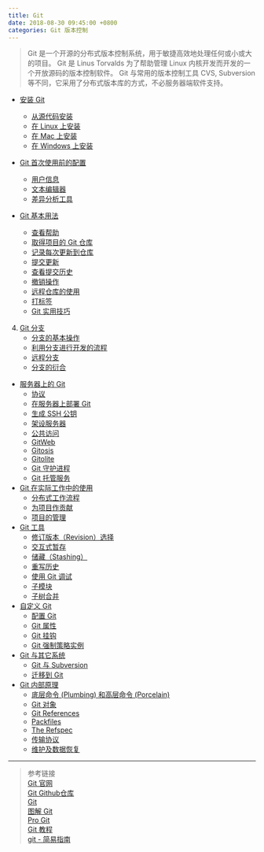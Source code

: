 ```yaml
---
title: Git
date: 2018-08-30 09:45:00 +0800
categories: Git 版本控制
---
```


> Git 是一个开源的分布式版本控制系统，用于敏捷高效地处理任何或小或大的项目。
Git 是 Linus Torvalds 为了帮助管理 Linux 内核开发而开发的一个开放源码的版本控制软件。
Git 与常用的版本控制工具 CVS, Subversion 等不同，它采用了分布式版本库的方式，不必服务器端软件支持。

* [安装 Git](https://github.com/ChanMenglin/NoteBook/blob/master/Git/1.%20Git%20安装.md#安装-git)
    * [从源代码安装](https://github.com/ChanMenglin/NoteBook/blob/master/Git/1.%20Git%20安装.md#1-从源代码安装)
    * [在 Linux 上安装](https://github.com/ChanMenglin/NoteBook/blob/master/Git/1.%20Git%20安装.md#2-在-linux-上安装)
    * [在 Mac 上安装](https://github.com/ChanMenglin/NoteBook/blob/master/Git/1.%20Git%20安装.md#3-在-mac-上安装)
    * [在 Windows 上安装](https://github.com/ChanMenglin/NoteBook/blob/master/Git/1.%20Git%20安装.md#4-在-windows-上安装)

* [Git 首次使用前的配置](https://github.com/ChanMenglin/NoteBook/blob/master/Git/2.%20Git%20首次使用前的配置.md#初次运行-git-前的配置)
    * [用户信息](https://github.com/ChanMenglin/NoteBook/blob/master/Git/2.%20Git%20首次使用前的配置.md#1-用户信息)
    * [文本编辑器](https://github.com/ChanMenglin/NoteBook/blob/master/Git/2.%20Git%20首次使用前的配置.md#2-文本编辑器)
    * [差异分析工具](https://github.com/ChanMenglin/NoteBook/blob/master/Git/2.%20Git%20首次使用前的配置.md#3-差异分析工具) 

* [Git 基本用法](https://github.com/ChanMenglin/NoteBook/blob/master/Git/3.%20Git%20基本用法.md#git-基本用法)
    * [查看帮助](https://github.com/ChanMenglin/NoteBook/blob/master/Git/3.%20Git%20基本用法.md#1-查看帮助)
    * [取得项目的 Git 仓库](https://github.com/ChanMenglin/NoteBook/blob/master/Git/3.%20Git%20基本用法.md#2-取得项目的-git-仓库)
    * [记录每次更新到仓库](https://github.com/ChanMenglin/NoteBook/blob/master/Git/3.%20Git%20基本用法.md#3-记录每次更新到仓库)
    * [提交更新](https://github.com/ChanMenglin/NoteBook/blob/master/Git/3.%20Git%20基本用法.md#4-提交更新)
    * [查看提交历史](https://github.com/ChanMenglin/NoteBook/blob/master/Git/3.%20Git%20基本用法.md#5-查看提交历史)
    * [撤销操作](https://github.com/ChanMenglin/NoteBook/blob/master/Git/3.%20Git%20基本用法.md#6-撤销操作)
    * [远程仓库的使用](https://github.com/ChanMenglin/NoteBook/blob/master/Git/3.%20Git%20基本用法.md#7-远程仓库的使用)
    * [打标签](https://github.com/ChanMenglin/NoteBook/blob/master/Git/3.%20Git%20基本用法.md#8-打标签)
    * [Git 实用技巧](https://github.com/ChanMenglin/NoteBook/blob/master/Git/3.%20Git%20基本用法.md#git-实用技巧)
4. [Git 分支](https://github.com/ChanMenglin/NoteBook/blob/master/Git/3.%20Git%20基本用法.md#git-分支)
    * [分支的基本操作](https://github.com/ChanMenglin/NoteBook/blob/master/Git/3.%20Git%20基本用法.md#1-分支的基本操作)
    * [利用分支进行开发的流程](https://github.com/ChanMenglin/NoteBook/blob/master/Git/3.%20Git%20基本用法.md#2-利用分支进行开发的流程)
    * [远程分支](https://github.com/ChanMenglin/NoteBook/blob/master/Git/3.%20Git%20基本用法.md#3-远程分支)
    * [分支的衍合](https://github.com/ChanMenglin/NoteBook/blob/master/Git/3.%20Git%20基本用法.md#4-分支的衍合)
* [服务器上的 Git](https://github.com/ChanMenglin/NoteBook/blob/master/Git/4.%20Git%20服务器.md#服务器上的-git)
    * [协议](https://github.com/ChanMenglin/NoteBook/blob/master/Git/4.%20Git%20服务器.md#1-协议)
        <!-- * [本地协议](https://github.com/ChanMenglin/NoteBook/blob/master/Git/4.%20Git%20服务器.md#1-本地协议)
        * [SSH 协议](https://github.com/ChanMenglin/NoteBook/blob/master/Git/4.%20Git%20服务器.md#2-ssh-协议)
        * [Git 协议](https://github.com/ChanMenglin/NoteBook/blob/master/Git/4.%20Git%20服务器.md#3-git-协议)
        * [HTTP/S 协议](https://github.com/ChanMenglin/NoteBook/blob/master/Git/4.%20Git%20服务器.md#4-http/s-协议) -->
    * [在服务器上部署 Git](https://github.com/ChanMenglin/NoteBook/blob/master/Git/4.%20Git%20服务器.md#2-在服务器上部署-git)
        <!-- * [把裸仓库移到服务器上](https://github.com/ChanMenglin/NoteBook/blob/master/Git/4.%20Git%20服务器.md#1-把裸仓库移到服务器上)
        * [小型安装](https://github.com/ChanMenglin/NoteBook/blob/master/Git/4.%20Git%20服务器.md#2-小型安装) -->
    * [生成 SSH 公钥](https://github.com/ChanMenglin/NoteBook/blob/master/Git/4.%20Git%20服务器.md#3-生成-ssh-公钥)
    * [架设服务器](https://github.com/ChanMenglin/NoteBook/blob/master/Git/4.%20Git%20服务器.md#4-架设服务器)
    * [公共访问](https://github.com/ChanMenglin/NoteBook/blob/master/Git/4.%20Git%20服务器.md#5-公共访问)
    * [GitWeb](https://github.com/ChanMenglin/NoteBook/blob/master/Git/4.%20Git%20服务器.md#6-gitweb)
    * [Gitosis](https://github.com/ChanMenglin/NoteBook/blob/master/Git/4.%20Git%20服务器.md#7-gitosis)
    * [Gitolite](https://github.com/ChanMenglin/NoteBook/blob/master/Git/4.%20Git%20服务器.md#8-gitolite)
    * [Git 守护进程](https://github.com/ChanMenglin/NoteBook/blob/master/Git/4.%20Git%20服务器.md#9-git-守护进程)
    * [Git 托管服务](https://github.com/ChanMenglin/NoteBook/blob/master/Git/4.%20Git%20服务器.md#10-git-托管服务)
* [Git 在实际工作中的使用](https://github.com/ChanMenglin/NoteBook/blob/master/Git/5.%20Git%20在实际工作中的使用.md#分布式-git)
    * [分布式工作流程](https://github.com/ChanMenglin/NoteBook/blob/master/Git/5.%20Git%20在实际工作中的使用.md#1-分布式工作流程)
        <!-- * [集中式工作流](https://github.com/ChanMenglin/NoteBook/blob/master/Git/5.%20Git%20在实际工作中的使用.md#1-集中式工作流)
        * [集成管理员工作流](https://github.com/ChanMenglin/NoteBook/blob/master/Git/5.%20Git%20在实际工作中的使用.md#2-集成管理员工作流)
        * [司令官与副官工作流](https://github.com/ChanMenglin/NoteBook/blob/master/Git/5.%20Git%20在实际工作中的使用.md#3-司令官与副官工作流) -->
    * [为项目作贡献](https://github.com/ChanMenglin/NoteBook/blob/master/Git/5.%20Git%20在实际工作中的使用.md#2-为项目作贡献)
    * [项目的管理](https://github.com/ChanMenglin/NoteBook/blob/master/Git/5.%20Git%20在实际工作中的使用.md#3-项目的管理)
        <!-- * [使用特性分支进行工作](https://github.com/ChanMenglin/NoteBook/blob/master/Git/5.%20Git%20在实际工作中的使用.md#1-使用特性分支进行工作)
        * [采纳来自邮件的补丁](https://github.com/ChanMenglin/NoteBook/blob/master/Git/5.%20Git%20在实际工作中的使用.md#2-采纳来自邮件的补丁)
        * [检出远程分支](https://github.com/ChanMenglin/NoteBook/blob/master/Git/5.%20Git%20在实际工作中的使用.md#3-检出远程分支)
        * [决断代码取舍](https://github.com/ChanMenglin/NoteBook/blob/master/Git/5.%20Git%20在实际工作中的使用.md#4-决断代码取舍)
        * [代码集成](https://github.com/ChanMenglin/NoteBook/blob/master/Git/5.%20Git%20在实际工作中的使用.md#5-代码集成)
        * [给发行版签名](https://github.com/ChanMenglin/NoteBook/blob/master/Git/5.%20Git%20在实际工作中的使用.md#6-给发行版签名)
        * [生成内部版本号](https://github.com/ChanMenglin/NoteBook/blob/master/Git/5.%20Git%20在实际工作中的使用.md#7-生成内部版本号)
        * [准备发布](https://github.com/ChanMenglin/NoteBook/blob/master/Git/5.%20Git%20在实际工作中的使用.md#8-准备发布)
        * [制作简报](https://github.com/ChanMenglin/NoteBook/blob/master/Git/5.%20Git%20在实际工作中的使用.md#9-制作简报) -->
* [Git 工具](https://github.com/ChanMenglin/NoteBook/blob/master/Git/5.%20Git%20在实际工作中的使用.md#git-工具)
    * [修订版本（Revision）选择](https://github.com/ChanMenglin/NoteBook/blob/master/Git/5.%20Git%20在实际工作中的使用.md#1-修订版本revision选择)
    * [交互式暂存](https://github.com/ChanMenglin/NoteBook/blob/master/Git/5.%20Git%20在实际工作中的使用.md#2-交互式暂存)
    * [储藏（Stashing）](https://github.com/ChanMenglin/NoteBook/blob/master/Git/5.%20Git%20在实际工作中的使用.md#3-储藏stashing)
    * [重写历史](https://github.com/ChanMenglin/NoteBook/blob/master/Git/5.%20Git%20在实际工作中的使用.md#4-重写历史)
    * [使用 Git 调试](https://github.com/ChanMenglin/NoteBook/blob/master/Git/5.%20Git%20在实际工作中的使用.md#5-使用-git-调试)
    * [子模块](https://github.com/ChanMenglin/NoteBook/blob/master/Git/5.%20Git%20在实际工作中的使用.md#6-子模块)
    * [子树合并](https://github.com/ChanMenglin/NoteBook/blob/master/Git/5.%20Git%20在实际工作中的使用.md#7-子树合并)
* [自定义 Git](https://github.com/ChanMenglin/NoteBook/blob/master/Git/6.%20自定义%20Git.md#自定义-git)
    * [配置 Git](https://github.com/ChanMenglin/NoteBook/blob/master/Git/6.%20自定义%20Git.md#1-配置-git)
    * [Git 属性](https://github.com/ChanMenglin/NoteBook/blob/master/Git/6.%20自定义%20Git.md#2-git-属性)
    * [Git 挂钩](https://github.com/ChanMenglin/NoteBook/blob/master/Git/6.%20自定义%20Git.md#3-git-挂钩)
    * [Git 强制策略实例](https://github.com/ChanMenglin/NoteBook/blob/master/Git/6.%20自定义%20Git.md#4-git-强制策略实例)
* [Git 与其它系统](https://github.com/ChanMenglin/NoteBook/blob/master/Git/7.%20Git%20与其它系统.md#git-与其他系统)
    * [Git 与 Subversion](https://github.com/ChanMenglin/NoteBook/blob/master/Git/7.%20Git%20与其它系统.md#1-git-与-subversion)
    * [迁移到 Git](https://github.com/ChanMenglin/NoteBook/blob/master/Git/7.%20Git%20与其它系统.md#2-迁移到-git)
* [Git 内部原理](https://github.com/ChanMenglin/NoteBook/blob/master/Git/8.%20Git%20内部原理.md#git-内部原理)
    * [底层命令 (Plumbing) 和高层命令 (Porcelain)](https://github.com/ChanMenglin/NoteBook/blob/master/Git/8.%20Git%20内部原理.md#1-底层命令-plumbing-和高层命令-porcelain)
    * [Git 对象](https://github.com/ChanMenglin/NoteBook/blob/master/Git/8.%20Git%20内部原理.md#2-git-对象)
    * [Git References](https://github.com/ChanMenglin/NoteBook/blob/master/Git/8.%20Git%20内部原理.md#3-git-references)
    * [Packfiles](https://github.com/ChanMenglin/NoteBook/blob/master/Git/8.%20Git%20内部原理.md#4-packfiles)
    * [The Refspec](https://github.com/ChanMenglin/NoteBook/blob/master/Git/8.%20Git%20内部原理.md#5-the-refspec)
    * [传输协议](https://github.com/ChanMenglin/NoteBook/blob/master/Git/8.%20Git%20内部原理.md#6-传输协议)
    * [维护及数据恢复](https://github.com/ChanMenglin/NoteBook/blob/master/Git/8.%20Git%20内部原理.md#7-维护及数据恢复)

<!--

4. 服务器上的 Git

架设一台 Git 服务器并不难。第一步是选择与服务器通讯的协议。远程仓库通常只是一个裸仓库（bare repository） — 即一个没有当前工作目录的仓库。因为该仓库只是一个合作媒介，所以不需要从硬盘上取出最新版本的快照；仓库里存放的仅仅是 Git 的数据。简单地说，裸仓库就是你工作目录中 `.git` 子目录内的内容。


5. Git 在实际工作中的使用

利用 Git 来组织和完成分布式工作流程。  


6. 自定义 Git  

7. Git 与其他系统  

Git 最为重要的特性之一是名为 `git svn` 的 Subversion 双向桥接工具。该工具把 Git 变成了 Subversion 服务的客户端，从而让你在本地享受到 Git 所有的功能，而后直接向 Subversion 服务器推送内容，仿佛在本地使用了 Subversion 客户端。也就是说，在其他人忍受古董的同时，你可以在本地享受分支合并，使暂存区域，衍合以及 单项挑拣等等。  



8. Git 内部原理  

由于这些内容对于初学者来说可能难以理解且过于复杂。你在学习过程中可以先阅读这部分，也可以晚点阅读这部分，这完全取决于你自己。  

既然已经读到这了，就让我们开始吧。首先要弄明白一点，从根本上来讲 Git 是一套内容寻址 (content-addressable) 文件系统，在此之上提供了一个 VCS 用户界面。  





# 约定


# 命令详解

## Diff

## Commit

## Checkout

## Detached HEAD(匿名分支提交)

## Reset

## Merge

## Cherry Pick

## Rebase

# 技术说明
-->

---
> 参考链接  
> [Git 官网](https://git-scm.com)  
> [Git Github仓库](https://github.com/git/git)  
> [Git](https://kapeli.com/cheat_sheets/Git.docset/Contents/Resources/Documents/index)  
> [图解 Git](http://marklodato.github.io/visual-git-guide/index-zh-cn.html#basic-usage)  
> [Pro Git](http://iissnan.com/progit/)  
> [Git 教程](http://www.runoob.com/git/git-tutorial.html)  
> [git - 简易指南](http://www.bootcss.com/p/git-guide/)  
